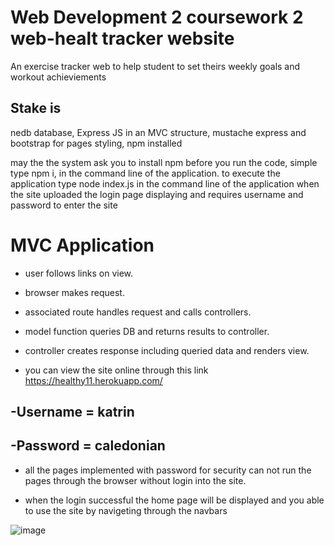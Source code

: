 # Web Development 2 coursework 2 web-healt tracker website 
An exercise tracker web to help student to set theirs weekly goals and workout achieviements

## Stake is
nedb database, Express JS in an MVC structure, mustache express and bootstrap for pages styling, npm installed


may the the system ask you to install npm before you run the code, simple type npm i, in the command line of the application.
to execute the application type node index.js in the command line of the application 
when the site uploaded the login page displaying and requires username and password to enter the site

# MVC Application 
- user follows links on view.
- browser makes request.
- associated route handles request and calls controllers.
- model function queries DB and returns results to controller.
- controller creates response including queried data and renders view.


- you can view the site online through this link
https://healthy11.herokuapp.com/

## -Username = katrin
## -Password = caledonian
- all the pages implemented with password for security can not run the pages through the browser without login into the site.

- when the login successful the home page will be displayed and you able to use the site by navigeting through the navbars


![image](https://user-images.githubusercontent.com/73762898/117603480-1bae3f80-b14b-11eb-9de9-927bbd1b1d91.png)

